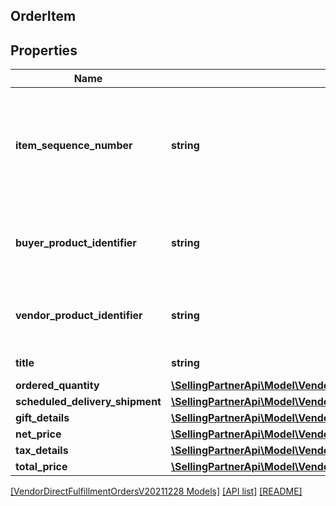 ## OrderItem

## Properties

Name | Type | Description | Notes
------------ | ------------- | ------------- | -------------
**item_sequence_number** | **string** | Numbering of the item on the purchase order. The first item will be 1, the second 2, and so on. |
**buyer_product_identifier** | **string** | Buyer&#39;s standard identification number (ASIN) of an item. | [optional]
**vendor_product_identifier** | **string** | The vendor selected product identification of the item. | [optional]
**title** | **string** | Title for the item. | [optional]
**ordered_quantity** | [**\SellingPartnerApi\Model\VendorDirectFulfillmentOrdersV20211228\ItemQuantity**](ItemQuantity.md) |  |
**scheduled_delivery_shipment** | [**\SellingPartnerApi\Model\VendorDirectFulfillmentOrdersV20211228\ScheduledDeliveryShipment**](ScheduledDeliveryShipment.md) |  | [optional]
**gift_details** | [**\SellingPartnerApi\Model\VendorDirectFulfillmentOrdersV20211228\GiftDetails**](GiftDetails.md) |  | [optional]
**net_price** | [**\SellingPartnerApi\Model\VendorDirectFulfillmentOrdersV20211228\Money**](Money.md) |  |
**tax_details** | [**\SellingPartnerApi\Model\VendorDirectFulfillmentOrdersV20211228\TaxItemDetails**](TaxItemDetails.md) |  | [optional]
**total_price** | [**\SellingPartnerApi\Model\VendorDirectFulfillmentOrdersV20211228\Money**](Money.md) |  | [optional]

[[VendorDirectFulfillmentOrdersV20211228 Models]](../) [[API list]](../../Api) [[README]](../../../README.md)
